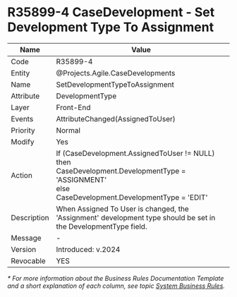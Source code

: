 ﻿---
erp.type: front-end-business-rule
erp.entity: Projects.Agile.CaseDevelopments
---

# R35899-4 CaseDevelopment - Set Development Type To Assignment
| Name | Value |
| ---- | ----- |
| Code | R35899-4 |
| Entity | @Projects.Agile.CaseDevelopments |
| Name | SetDevelopmentTypeToAssignment |
| Attribute | DevelopmentType |
| Layer | Front-End |
| Events | AttributeChanged(AssignedToUser) |
| Priority | Normal |
| Modify | Yes |
| Action | If (CaseDevelopment.AssignedToUser != NULL) <br/>then <br/>CaseDevelopment.DevelopmentType = 'ASSIGNMENT' <br/>else <br/>CaseDevelopment.DevelopmentType = 'EDIT' |
| Description| When Assigned To User is changed, the 'Assignment' development type should be set in the DevelopmentType field. |
| Message | - |
| Version | Introduced: v.2024 |
| Revocable | YES |

*\* For more information about the Business Rules Documentation Template and a short explanation of each column, see
topic [System Business Rules](../templates/template-description-system-business-rules.md).*
